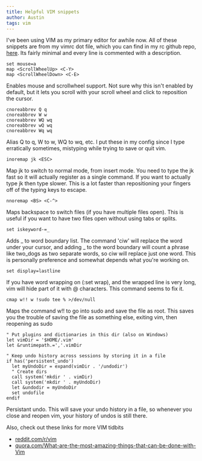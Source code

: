 ```yaml
---
title: Helpful VIM snippets
author: Austin
tags: vim
---
```


I've been using VIM as my primary editor for awhile now.
All of these snippets are from my vimrc dot file, which you can find in my rc github repo, [here](https://github.com/nawns/rc/). Its fairly minimal and every line is commented with a description.


``` vim
set mouse=a
map <ScrollWheelUp> <C-Y>
map <ScrollWheelDown> <C-E>
```
Enables mouse and scrollwheel support. Not sure why this isn't enabled by default, but it lets you scroll with your scroll wheel and click to reposition the cursor.

``` vim
cnoreabbrev Q q
cnoreabbrev W w
cnoreabbrev WQ wq
cnoreabbrev wQ wq
cnoreabbrev Wq wq
```
Alias Q to q, W to w, WQ to wq, etc. I put these in my config since I type erratically sometimes, mistyping while trying to save or quit vim.

``` vim
inoremap jk <ESC>
```
Map jk to switch to normal mode, from insert mode. You need to type the jk fast so it will actually register as a single command. If you want to actually type jk then type slower. This is a lot faster than repositioning your fingers off of the typing keys to escape.

``` vim
nnoremap <BS> <C-^>
```
Maps backspace to switch files (if you have multiple files open). This is useful if you want to have two files open without using tabs or splits.

``` vim
set iskeyword-=_
```
Adds _ to word boundary list. The command 'ciw' will replace the word under your cursor, and adding _ to the word boundary will count a phrase like two_dogs as two separate words, so ciw will replace just one word. This is personally preference and somewhat depends what you're working on.

``` vim
set display=lastline
```
If you have word wrapping on (:set wrap), and the wrapped line is very long, vim will hide part of it with @ characters. This command seems to fix it.

``` vim
cmap w!! w !sudo tee % >/dev/null
```
Maps the command w!! to go into sudo and save the file as root. This saves you the trouble of saving the file as something else, exiting vim, then reopening as sudo

``` vim
" Put plugins and dictionaries in this dir (also on Windows)
let vimDir = '$HOME/.vim'
let &runtimepath.=','.vimDir

" Keep undo history across sessions by storing it in a file
if has('persistent_undo')
  let myUndoDir = expand(vimDir . '/undodir')
  " Create dirs
  call system('mkdir ' . vimDir)
  call system('mkdir ' . myUndoDir)
  let &undodir = myUndoDir
  set undofile
endif
```
Persistant undo. This will save your undo history in a file, so whenever you close and reopen vim, your history of undos is still there.

Also, check out these links for more VIM tidbits

* [reddit.com/r/vim](http://www.reddit.com/r/vim)
* [quora.com/What-are-the-most-amazing-things-that-can-be-done-with-Vim](https://www.quora.com/What-are-the-most-amazing-things-that-can-be-done-with-Vim)
